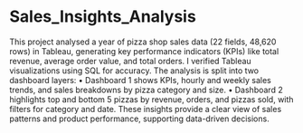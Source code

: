 # Sales_Insights_Analysis
This project analysed a year of pizza shop sales data (22 fields, 48,620 rows) in Tableau, generating key performance indicators (KPIs) like total revenue, average order value, and total orders. I verified Tableau visualizations using SQL for accuracy. The analysis is split into two dashboard layers:
•	Dashboard 1 shows KPIs, hourly and weekly sales trends, and sales breakdowns by pizza category and size.
•	Dashboard 2 highlights top and bottom 5 pizzas by revenue, orders, and pizzas sold, with filters for category and date.
These insights provide a clear view of sales patterns and product performance, supporting data-driven decisions.
